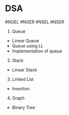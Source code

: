 # DSA
#NGEL
#NGER
#NSEL
#NSER

1. Queue
 - Linear Queue
 - Queue using LL
 - Implementation of queue
2. Stack
 - Linear Stack
3. Linked List
 - Insertion 
4. Graph
 - Binary Tree
 
